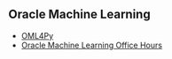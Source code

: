 ## Oracle Machine Learning
* [OML4Py](OML4Py.md)
* [Oracle Machine Learning Office Hours](office_hours.md)
